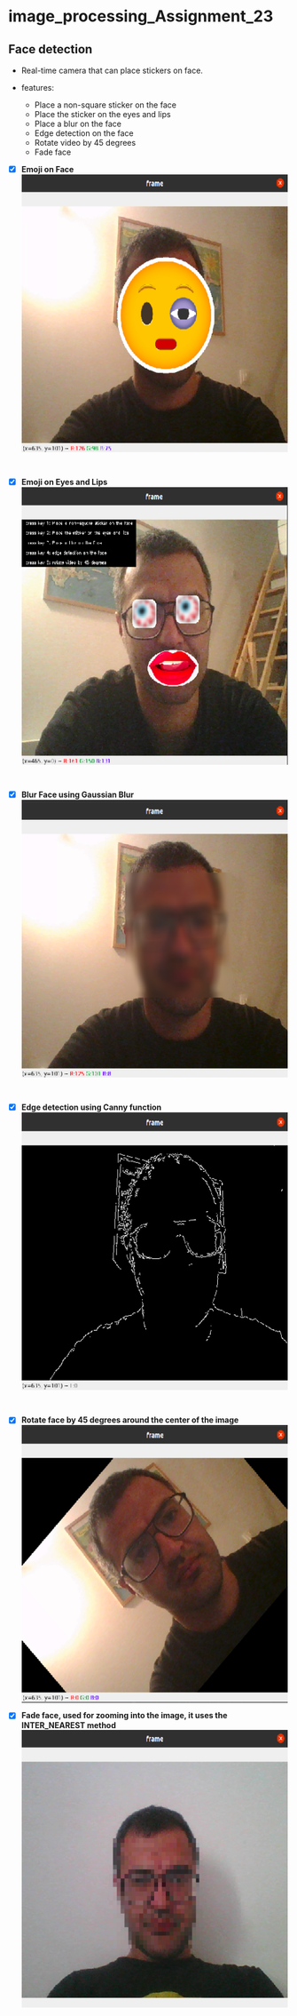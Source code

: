 # image_processing_Assignment_23
## Face detection

- Real-time camera that can place stickers on face.
- features:

  - Place a non-square sticker on the face
  - Place the sticker on the eyes and lips
  - Place a blur on the face
  - Edge detection on the face
  - Rotate video by 45 degrees
  - Fade face

- [x] **Emoji on Face**                
<a href="url"><img src="images/23-1.png" align="center" height="500" width="500" ></a>
<br/>

- [x] **Emoji on Eyes and Lips**       
<a href="url"><img src="images/23-2.png" align="center" height="500" width="500" ></a>
<br/>

- [x] **Blur Face using Gaussian Blur**          
<a href="url"><img src="images/23-3.png" align="center" height="500" width="500" ></a>
<br/>

- [x] **Edge detection using Canny function**     
<a href="url"><img src="images/23-4.png" align="center" height="500" width="500" ></a>
<br/>

- [x] **Rotate face by 45 degrees around the center of the image**       
<a href="url"><img src="images/23-5.png" align="center" height="500" width="500" ></a>

- [x] **Fade face, used for zooming into the image, it uses the INTER_NEAREST method**       
<a href="url"><img src="images/23-6.png" align="center" height="500" width="500" ></a>
